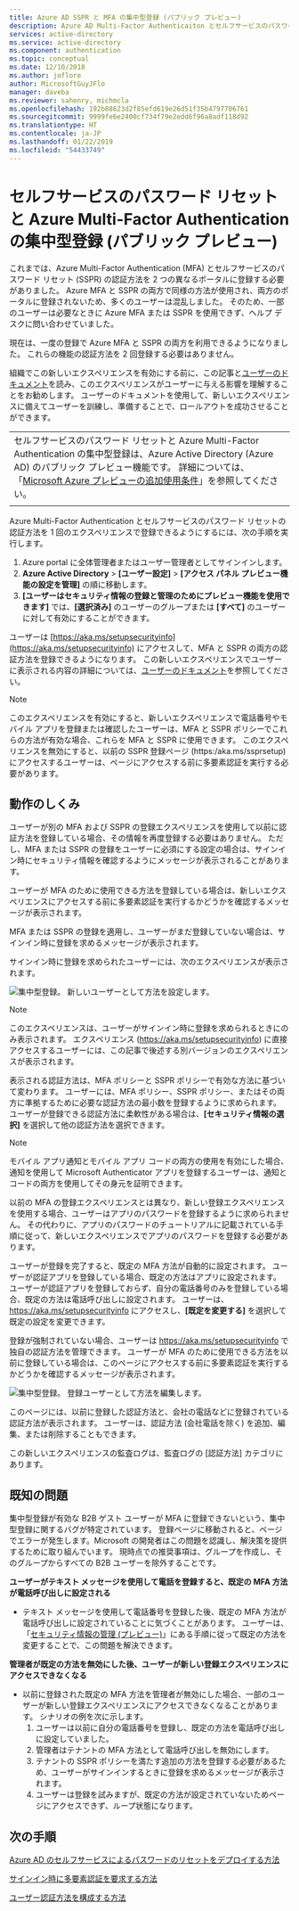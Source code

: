 ```yaml
---
title: Azure AD SSPR と MFA の集中型登録 (パブリック プレビュー)
description: Azure AD Multi-Factor Authenticaiton とセルフサービスのパスワード リセット登録 (パブリック プレビュー)
services: active-directory
ms.service: active-directory
ms.component: authentication
ms.topic: conceptual
ms.date: 12/10/2018
ms.author: joflore
author: MicrosoftGuyJFlo
manager: daveba
ms.reviewer: sahenry, michmcla
ms.openlocfilehash: 192b88623d2f85efd619e26d51f35b4797706761
ms.sourcegitcommit: 9999fe6e2400cf734f79e2edd6f96a8adf118d92
ms.translationtype: HT
ms.contentlocale: ja-JP
ms.lasthandoff: 01/22/2019
ms.locfileid: "54433749"
---
```

# <a name="converged-registration-for-self-service-password-reset-and-azure-multi-factor-authentication-public-preview"></a>セルフサービスのパスワード リセットと Azure Multi-Factor Authentication の集中型登録 (パブリック プレビュー)

これまでは、Azure Multi-Factor Authentication (MFA) とセルフサービスのパスワード リセット (SSPR) の認証方法を 2 つの異なるポータルに登録する必要がありました。 Azure MFA と SSPR の両方で同様の方法が使用され、両方のポータルに登録されないため、多くのユーザーは混乱しました。 そのため、一部のユーザーは必要なときに Azure MFA または SSPR を使用できず、ヘルプ デスクに問い合わせていました。 

現在は、一度の登録で Azure MFA と SSPR の両方を利用できるようになりました。 これらの機能の認証方法を 2 回登録する必要はありません。  

組織でこの新しいエクスペリエンスを有効にする前に、この記事と[ユーザーのドキュメント](https://aka.ms/securityinfoguide)を読み、このエクスペリエンスがユーザーに与える影響を理解することをお勧めします。 ユーザーのドキュメントを使用して、新しいエクスペリエンスに備えてユーザーを訓練し、準備することで、ロールアウトを成功させることができます。

|     |
| --- |
| セルフサービスのパスワード リセットと Azure Multi-Factor Authentication の集中型登録は、Azure Active Directory (Azure AD) のパブリック プレビュー機能です。 詳細については、「[Microsoft Azure プレビューの追加使用条件](https://azure.microsoft.com/support/legal/preview-supplemental-terms/)」を参照してください。|
|     |

Azure Multi-Factor Authentication とセルフサービスのパスワード リセットの認証方法を 1 回のエクスペリエンスで登録できるようにするには、次の手順を実行します。

1. Azure portal に全体管理者またはユーザー管理者としてサインインします。
2. **Azure Active Directory** > **[ユーザー設定]** > **[アクセス パネル プレビュー機能の設定を管理]** の順に移動します。
3. **[ユーザーはセキュリティ情報の登録と管理のためにプレビュー機能を使用できます]** では、**[選択済み]** のユーザーのグループまたは **[すべて]** のユーザーに対して有効にすることができます。

ユーザーは [https://aka.ms/setupsecurityinfo](https://aka.ms/setupsecurityinfo) にアクセスして、MFA と SSPR の両方の認証方法を登録できるようになります。 この新しいエクスペリエンスでユーザーに表示される内容の詳細については、[ユーザーのドキュメント](https://aka.ms/securityinfoguide)を参照してください。  

> [!NOTE]
> このエクスペリエンスを有効にすると、新しいエクスペリエンスで電話番号やモバイル アプリを登録または確認したユーザーは、MFA と SSPR ポリシーでこれらの方法が有効な場合、これらを MFA と SSPR に使用できます。 このエクスペリエンスを無効にすると、以前の SSPR 登録ページ (https:/aka.ms/ssprsetup) にアクセスするユーザーは、ページにアクセスする前に多要素認証を実行する必要があります。  

## <a name="how-it-works"></a>動作のしくみ

ユーザーが別の MFA および SSPR の登録エクスペリエンスを使用して以前に認証方法を登録している場合、その情報を再度登録する必要はありません。 ただし、MFA または SSPR の登録をユーザーに必須にする設定の場合は、サインイン時にセキュリティ情報を確認するようにメッセージが表示されることがあります。

ユーザーが MFA のために使用できる方法を登録している場合は、新しいエクスペリエンスにアクセスする前に多要素認証を実行するかどうかを確認するメッセージが表示されます。

MFA または SSPR の登録を適用し、ユーザーがまだ登録していない場合は、サインイン時に登録を求めるメッセージが表示されます。

サインイン時に登録を求められたユーザーには、次のエクスペリエンスが表示されます。

![集中型登録。 新しいユーザーとして方法を設定します。](./media/concept-registration-mfa-sspr-converged/concept-registration-add-methods.png)

> [!NOTE]
> このエクスペリエンスは、ユーザーがサインイン時に登録を求められるときにのみ表示されます。 エクスペリエンス (https://aka.ms/setupsecurityinfo) に直接アクセスするユーザーには、この記事で後述する別バージョンのエクスペリエンスが表示されます。

表示される認証方法は、MFA ポリシーと SSPR ポリシーで有効な方法に基づいて変わります。 ユーザーには、MFA ポリシー、SSPR ポリシー、またはその両方に準拠するために必要な認証方法の最小数を登録するように求められます。 ユーザーが登録できる認証方法に柔軟性がある場合は、**[セキュリティ情報の選択]** を選択して他の認証方法を選択できます。  

> [!NOTE]
> モバイル アプリ通知とモバイル アプリ コードの両方の使用を有効にした場合、通知を使用して Microsoft Authenticator アプリを登録するユーザーは、通知とコードの両方を使用してその身元を証明できます。

以前の MFA の登録エクスペリエンスとは異なり、新しい登録エクスペリエンスを使用する場合、ユーザーはアプリのパスワードを登録するように求められません。 その代わりに、アプリのパスワードのチュートリアルに記載されている手順に従って、新しいエクスペリエンスでアプリのパスワードを登録する必要があります。  

ユーザーが登録を完了すると、既定の MFA 方法が自動的に設定されます。 ユーザーが認証アプリを登録している場合、既定の方法はアプリに設定されます。 ユーザーが認証アプリを登録しておらず、自分の電話番号のみを登録している場合、既定の方法は電話呼び出しに設定されます。 ユーザーは、 https://aka.ms/setupsecurityinfo にアクセスし、**[既定を変更する]** を選択して既定の設定を変更できます。  

登録が強制されていない場合、ユーザーは https://aka.ms/setupsecurityinfo で独自の認証方法を管理できます。 ユーザーが MFA のために使用できる方法を以前に登録している場合は、このページにアクセスする前に多要素認証を実行するかどうかを確認するメッセージが表示されます。  

![集中型登録。 登録ユーザーとして方法を編集します。](./media/concept-registration-mfa-sspr-converged/concept-registration-edit-methods.png)

このページには、以前に登録した認証方法と、会社の電話などに登録されている認証方法が表示されます。 ユーザーは、認証方法 (会社電話を除く) を追加、編集、または削除することもできます。  

この新しいエクスペリエンスの監査ログは、監査ログの [認証方法] カテゴリにあります。  

## <a name="known-issues"></a>既知の問題

集中型登録が有効な B2B ゲスト ユーザーが MFA に登録できないという、集中型登録に関するバグが特定されています。 登録ページに移動されると、ページでエラーが発生します。Microsoft の開発者はこの問題を認識し、解決策を提供するために取り組んでいます。 現時点での推奨事項は、グループを作成し、そのグループからすべての B2B ユーザーを除外することです。

**ユーザーがテキスト メッセージを使用して電話を登録すると、既定の MFA 方法が電話呼び出しに設定される**

   * テキスト メッセージを使用して電話番号を登録した後、既定の MFA 方法が電話呼び出しに設定されていることに気づくことがあります。 ユーザーは、「[セキュリティ情報の管理 (プレビュー)](../user-help/security-info-manage-settings.md#change-your-info)」にある手順に従って既定の方法を変更することで、この問題を解決できます。

**管理者が既定の方法を無効にした後、ユーザーが新しい登録エクスペリエンスにアクセスできなくなる**

   * 以前に登録された既定の MFA 方法を管理者が無効にした場合、一部のユーザーが新しい登録エクスペリエンスにアクセスできなくなることがあります。 シナリオの例を次に示します。
      1. ユーザーは以前に自分の電話番号を登録し、既定の方法を電話呼び出しに設定していました。
      2. 管理者はテナントの MFA 方法として電話呼び出しを無効にします。
      3. テナントの SSPR ポリシーを満たす追加の方法を登録する必要があるため、ユーザーがサインインするときに登録を求めるメッセージが表示されます。
      4. ユーザーは登録を試みますが、既定の方法が設定されていないためページにアクセスできず、ループ状態になります。

## <a name="next-steps"></a>次の手順

[Azure AD のセルフサービスによるパスワードのリセットをデプロイする方法](howto-sspr-deployment.md)

[サインイン時に多要素認証を要求する方法](howto-mfa-getstarted.md)

[ユーザー認証方法を構成する方法](https://aka.ms/securityinfoguide)